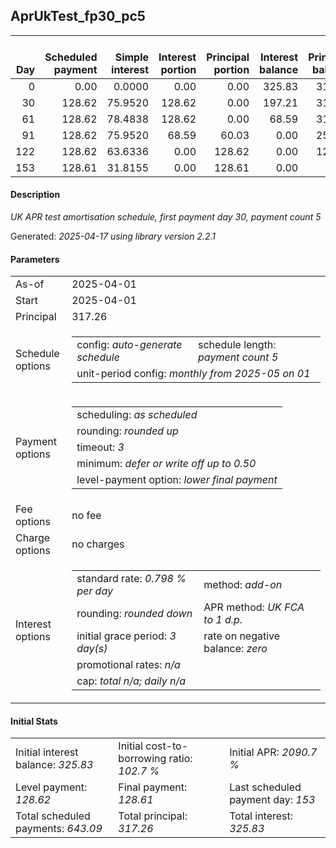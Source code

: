 <h2>AprUkTest_fp30_pc5</h2>
<table>
    <thead style="vertical-align: bottom;">
        <th style="text-align: right;">Day</th>
        <th style="text-align: right;">Scheduled payment</th>
        <th style="text-align: right;">Simple interest</th>
        <th style="text-align: right;">Interest portion</th>
        <th style="text-align: right;">Principal portion</th>
        <th style="text-align: right;">Interest balance</th>
        <th style="text-align: right;">Principal balance</th>
        <th style="text-align: right;">Total simple interest</th>
        <th style="text-align: right;">Total interest</th>
        <th style="text-align: right;">Total principal</th>
    </thead>
    <tr style="text-align: right;">
        <td class="ci00">0</td>
        <td class="ci01" style="white-space: nowrap;">0.00</td>
        <td class="ci02">0.0000</td>
        <td class="ci03">0.00</td>
        <td class="ci04">0.00</td>
        <td class="ci05">325.83</td>
        <td class="ci06">317.26</td>
        <td class="ci07">0.0000</td>
        <td class="ci08">0.00</td>
        <td class="ci09">0.00</td>
    </tr>
    <tr style="text-align: right;">
        <td class="ci00">30</td>
        <td class="ci01" style="white-space: nowrap;">128.62</td>
        <td class="ci02">75.9520</td>
        <td class="ci03">128.62</td>
        <td class="ci04">0.00</td>
        <td class="ci05">197.21</td>
        <td class="ci06">317.26</td>
        <td class="ci07">75.9520</td>
        <td class="ci08">128.62</td>
        <td class="ci09">0.00</td>
    </tr>
    <tr style="text-align: right;">
        <td class="ci00">61</td>
        <td class="ci01" style="white-space: nowrap;">128.62</td>
        <td class="ci02">78.4838</td>
        <td class="ci03">128.62</td>
        <td class="ci04">0.00</td>
        <td class="ci05">68.59</td>
        <td class="ci06">317.26</td>
        <td class="ci07">154.4358</td>
        <td class="ci08">257.24</td>
        <td class="ci09">0.00</td>
    </tr>
    <tr style="text-align: right;">
        <td class="ci00">91</td>
        <td class="ci01" style="white-space: nowrap;">128.62</td>
        <td class="ci02">75.9520</td>
        <td class="ci03">68.59</td>
        <td class="ci04">60.03</td>
        <td class="ci05">0.00</td>
        <td class="ci06">257.23</td>
        <td class="ci07">230.3879</td>
        <td class="ci08">325.83</td>
        <td class="ci09">60.03</td>
    </tr>
    <tr style="text-align: right;">
        <td class="ci00">122</td>
        <td class="ci01" style="white-space: nowrap;">128.62</td>
        <td class="ci02">63.6336</td>
        <td class="ci03">0.00</td>
        <td class="ci04">128.62</td>
        <td class="ci05">0.00</td>
        <td class="ci06">128.61</td>
        <td class="ci07">294.0214</td>
        <td class="ci08">325.83</td>
        <td class="ci09">188.65</td>
    </tr>
    <tr style="text-align: right;">
        <td class="ci00">153</td>
        <td class="ci01" style="white-space: nowrap;">128.61</td>
        <td class="ci02">31.8155</td>
        <td class="ci03">0.00</td>
        <td class="ci04">128.61</td>
        <td class="ci05">0.00</td>
        <td class="ci06">0.00</td>
        <td class="ci07">325.8370</td>
        <td class="ci08">325.83</td>
        <td class="ci09">317.26</td>
    </tr>
</table>
<h4>Description</h4>
<p><i>UK APR test amortisation schedule, first payment day 30, payment count 5</i></p>
<p>Generated: <i>2025-04-17 using library version 2.2.1</i></p>
<h4>Parameters</h4>
<table>
    <tr>
        <td>As-of</td>
        <td>2025-04-01</td>
    </tr>
    <tr>
        <td>Start</td>
        <td>2025-04-01</td>
    </tr>
    <tr>
        <td>Principal</td>
        <td>317.26</td>
    </tr>
    <tr>
        <td>Schedule options</td>
        <td>
            <table>
                <tr>
                    <td>config: <i>auto-generate schedule</i></td>
                    <td>schedule length: <i><i>payment count</i> 5</i></td>
                </tr>
                <tr>
                    <td colspan="2" style="white-space: nowrap;">unit-period config: <i>monthly from 2025-05 on 01</i></td>
                </tr>
            </table>
        </td>
    </tr>
    <tr>
        <td>Payment options</td>
        <td>
            <table>
                <tr>
                    <td>scheduling: <i>as scheduled</i></td>
                </tr>
                <tr>
                    <td>rounding: <i>rounded up</i></td>
                </tr>
                <tr>
                    <td>timeout: <i>3</i></td>
                </tr>
                <tr>
                    <td>minimum: <i>defer&nbsp;or&nbsp;write&nbsp;off&nbsp;up&nbsp;to&nbsp;0.50</i></td>
                </tr>
                <tr>
                    <td>level-payment option: <i>lower&nbsp;final&nbsp;payment</i></td>
                </tr>
            </table>
        </td>
    </tr>
    <tr>
        <td>Fee options</td>
        <td>no fee
        </td>
    </tr>
    <tr>
        <td>Charge options</td>
        <td>no charges
        </td>
    </tr>
    <tr>
        <td>Interest options</td>
        <td>
            <table>
                <tr>
                    <td>standard rate: <i>0.798 % per day</i></td>
                    <td>method: <i>add-on</i></td>
                </tr>
                <tr>
                    <td>rounding: <i>rounded down</i></td>
                    <td>APR method: <i>UK FCA to 1 d.p.</i></td>
                </tr>
                <tr>
                    <td>initial grace period: <i>3 day(s)</i></td>
                    <td>rate on negative balance: <i>zero</i></td>
                </tr>
                <tr>
                    <td colspan="2">promotional rates: <i><i>n/a</i></i></td>
                </tr>
                <tr>
                    <td colspan="2">cap: <i>total <i>n/a</i>; daily <i>n/a</i></td>
                </tr>
            </table>
        </td>
    </tr>
</table>
<h4>Initial Stats</h4>
<table>
    <tr>
        <td>Initial interest balance: <i>325.83</i></td>
        <td>Initial cost-to-borrowing ratio: <i>102.7 %</i></td>
        <td>Initial APR: <i>2090.7 %</i></td>
    </tr>
    <tr>
        <td>Level payment: <i>128.62</i></td>
        <td>Final payment: <i>128.61</i></td>
        <td>Last scheduled payment day: <i>153</i></td>
    </tr>
    <tr>
        <td>Total scheduled payments: <i>643.09</i></td>
        <td>Total principal: <i>317.26</i></td>
        <td>Total interest: <i>325.83</i></td>
    </tr>
</table>
